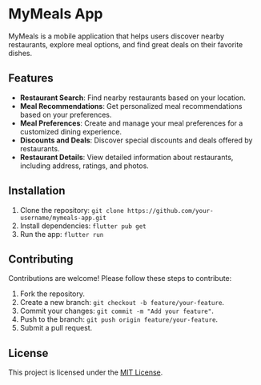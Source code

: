 # MyMeals App

MyMeals is a mobile application that helps users discover nearby restaurants, explore meal options, and find great deals on their favorite dishes.

## Features

- **Restaurant Search**: Find nearby restaurants based on your location.
- **Meal Recommendations**: Get personalized meal recommendations based on your preferences.
- **Meal Preferences**: Create and manage your meal preferences for a customized dining experience.
- **Discounts and Deals**: Discover special discounts and deals offered by restaurants.
- **Restaurant Details**: View detailed information about restaurants, including address, ratings, and photos.

## Installation

1. Clone the repository: `git clone https://github.com/your-username/mymeals-app.git`
2. Install dependencies: `flutter pub get`
3. Run the app: `flutter run`

## Contributing

Contributions are welcome! Please follow these steps to contribute:

1. Fork the repository.
2. Create a new branch: `git checkout -b feature/your-feature`.
3. Commit your changes: `git commit -m "Add your feature"`.
4. Push to the branch: `git push origin feature/your-feature`.
5. Submit a pull request.

## License

This project is licensed under the [MIT License](LICENSE).

